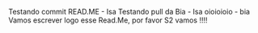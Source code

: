 Testando commit READ.ME - Isa
Testando pull da Bia - Isa
oioioioio - bia
Vamos escrever logo esse Read.Me, por favor S2
vamos !!!!